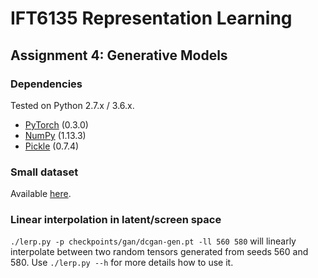 # IFT6135 Representation Learning
## Assignment 4: Generative Models

### Dependencies
Tested on Python 2.7.x / 3.6.x.
* [PyTorch](http://pytorch.org/) (0.3.0)
* [NumPy](http://www.numpy.org/) (1.13.3)
* [Pickle](https://docs.python.org/3/library/pickle.html) (0.7.4)


### Small dataset
Available [here](https://drive.google.com/open?id=1p6WtrxprsjsiedQJkKVoiqvdrP1m9BuF).

### Linear interpolation in latent/screen space
`./lerp.py -p checkpoints/gan/dcgan-gen.pt -ll 560 580` will linearly interpolate between two random tensors generated from seeds 560 and 580. Use `./lerp.py --h` for more details how to use it.
